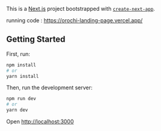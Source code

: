 This is a [Next.js](https://nextjs.org/) project bootstrapped with [`create-next-app`](https://github.com/vercel/next.js/tree/canary/packages/create-next-app).

running code : https://orochi-landing-page.vercel.app/

## Getting Started

First, run:
```bash
npm install
# or 
yarn install
```

Then, run the development server:

```bash
npm run dev
# or
yarn dev
```

Open [http://localhost:3000](http://localhost:3000)
